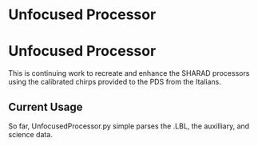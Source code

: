 # Unfocused Processor
<h1>Unfocused Processor</h1>
<p>This is continuing work to recreate and enhance the SHARAD processors using the calibrated chirps
   provided to the PDS from the Italians.</p>
<h2>Current Usage</h2>
<p>So far, UnfocusedProcessor.py simple parses the .LBL, the auxilliary, and science data.</p>
